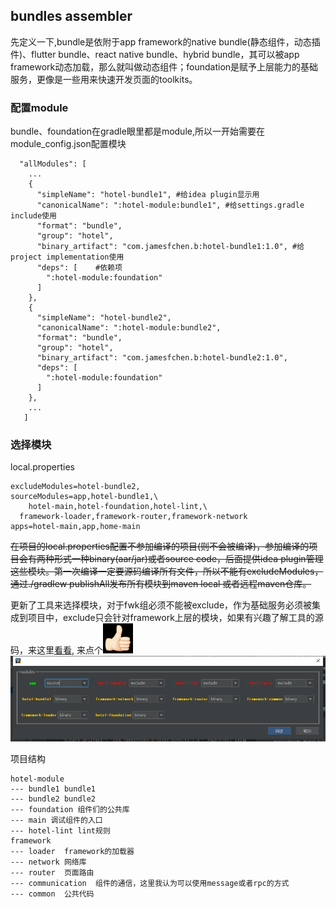 ## bundles assembler
先定义一下,bundle是依附于app framework的native bundle(静态组件，动态插件)、flutter bundle、react native bundle、hybrid bundle，其可以被app framework动态加载，那么就叫做动态组件；foundation是赋予上层能力的基础服务，更像是一些用来快速开发页面的toolkits。

### 配置module
bundle、foundation在gradle眼里都是module,所以一开始需要在module_config.json配置模块
```
  "allModules": [
    ...
    {
      "simpleName": "hotel-bundle1", #给idea plugin显示用
      "canonicalName": ":hotel-module:bundle1", #给settings.gradle include使用
      "format": "bundle",
      "group": "hotel",
      "binary_artifact": "com.jamesfchen.b:hotel-bundle1:1.0", #给project implementation使用
      "deps": [    #依赖项
        ":hotel-module:foundation"
      ]
    },
    {
      "simpleName": "hotel-bundle2",
      "canonicalName": ":hotel-module:bundle2",
      "format": "bundle",
      "group": "hotel",
      "binary_artifact": "com.jamesfchen.b:hotel-bundle2:1.0",
      "deps": [
        ":hotel-module:foundation"
      ]
    },
    ...
   ]
```

### 选择模块

local.properties
```
excludeModules=hotel-bundle2,
sourceModules=app,hotel-bundle1,\
    hotel-main,hotel-foundation,hotel-lint,\
  framework-loader,framework-router,framework-network
apps=hotel-main,app,home-main
```
~~在项目的local.properties配置不参加编译的项目(则不会被编译)，参加编译的项目会有两种形式一种binary(aar/jar)或者source code，后面提供idea plugin管理这些模块。第一次编译一定要源码编译所有文件，所以不能有excludeModules，通过./gradlew publishAll发布所有模块到maven local 或者远程maven仓库。~~

更新了工具来选择模块，对于fwk组必须不能被exclude，作为基础服务必须被集成到项目中，exclude只会针对framework上层的模块，如果有兴趣了解工具的源码，来这里[看看](https://github.com/JamesfChen/module-manager-plugin), 来点个![img_1.png](img_1.png)
![picture](./tools/bundles.png)

项目结构
```
hotel-module
--- bundle1 bundle1
--- bundle2 bundle2
--- foundation 组件们的公共库
--- main 调试组件的入口
--- hotel-lint lint规则
framework
--- loader  framework的加载器
--- network 网络库
--- router  页面路由
--- communication  组件的通信，这里我认为可以使用message或者rpc的方式
--- common  公共代码
```

